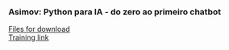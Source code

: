 ### Asimov: Python para IA - do zero ao primeiro chatbot

[Files for download](https://drive.google.com/file/d/114XEr8tsNI3n6olkSiVsvDou0m9iY_2Z/view)  
[Training link](https://hub.asimov.academy/curso/python-para-ia/)  
